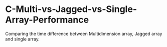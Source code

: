 # C-Multi-vs-Jagged-vs-Single-Array-Performance
Comparing the time difference between Multidimension array, Jagged array and single array.
